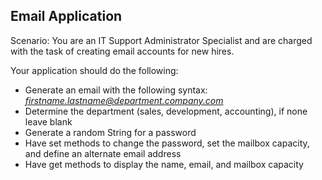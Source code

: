 ## Email Application

Scenario: You are an IT Support Administrator Specialist and are charged with the task of creating email accounts for new hires. 

Your application should do the following: 

* Generate an email with the following syntax: *firstname.lastname@department.company.com* 
* Determine the department (sales, development, accounting), if none leave blank
* Generate a random String for a password
* Have set methods to change the password, set the mailbox capacity, and define an alternate email address
* Have get methods to display the name, email, and mailbox capacity



## 

